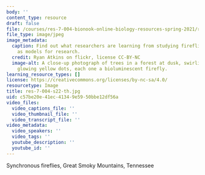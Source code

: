 ```yaml
---
body: ''
content_type: resource
draft: false
file: /courses/res-7-004-bionook-online-biology-resources-spring-2021/res-7-004-s22-th.jpg
file_type: image/jpeg
image_metadata:
  caption: Find out what researchers are learning from studying fireflies, as well
    as models for research.
  credit: Ryan Atkins on flickr, license CC-BY-NC
  image-alt: A close-up photograph of trees in a forest at dusk, swirling with tiny
    glowing yellow dots, each one a bioluminescent firefly.
learning_resource_types: []
license: https://creativecommons.org/licenses/by-nc-sa/4.0/
resourcetype: Image
title: res-7-004-s22-th.jpg
uid: c57be20e-41ec-4134-9e59-50bbe12df56a
video_files:
  video_captions_file: ''
  video_thumbnail_file: ''
  video_transcript_file: ''
video_metadata:
  video_speakers: ''
  video_tags: ''
  youtube_description: ''
  youtube_id: ''
---
```

Synchronous fireflies, Great Smoky Mountains, Tennessee